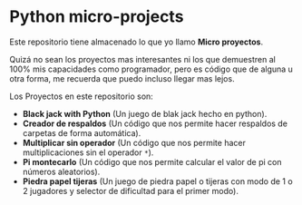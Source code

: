 # Python micro-projects
Este repositorio tiene almacenado lo que yo llamo **Micro proyectos**.

Quizá no sean los proyectos mas interesantes ni los que demuestren al 100% mis capacidades como programador, pero es código que de alguna u otra forma, me recuerda que puedo incluso llegar mas lejos.

Los Proyectos en este repositorio son:

+ **Black jack with Python** (Un juego de blak jack hecho en python).
+ **Creador de respaldos** (Un código que nos permite hacer respaldos de carpetas de forma automática).
+ **Multiplicar sin operador** (Un código que nos permite hacer multiplicaciones sin el operador `*`).
+ **Pi montecarlo** (Un código que nos permite calcular el valor de pi con números aleatorios).
+ **Piedra papel tijeras** (Un juego de piedra papel o tijeras con modo de 1 o 2 jugadores y selector de dificultad para el primer modo).
